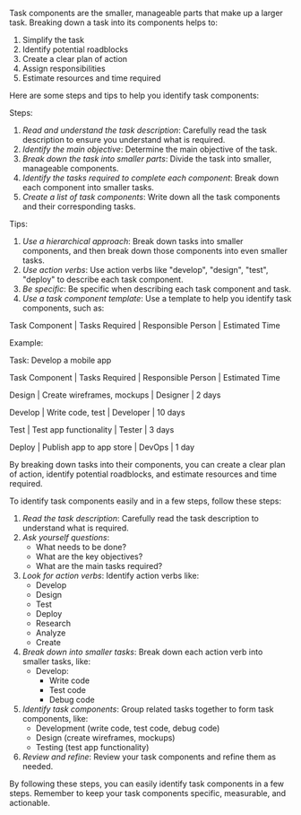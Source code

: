 
Task components are the smaller, manageable parts that make up a larger task. Breaking down a task into its components helps to:

1. Simplify the task
2. Identify potential roadblocks
3. Create a clear plan of action
4. Assign responsibilities
5. Estimate resources and time required

Here are some steps and tips to help you identify task components:

Steps:

1. *Read and understand the task description*: Carefully read the task description to ensure you understand what is required.
2. *Identify the main objective*: Determine the main objective of the task.
3. *Break down the task into smaller parts*: Divide the task into smaller, manageable components.
4. *Identify the tasks required to complete each component*: Break down each component into smaller tasks.
5. *Create a list of task components*: Write down all the task components and their corresponding tasks.

Tips:

1. *Use a hierarchical approach*: Break down tasks into smaller components, and then break down those components into even smaller tasks.
2. *Use action verbs*: Use action verbs like "develop", "design", "test", "deploy" to describe each task component.
3. *Be specific*: Be specific when describing each task component and task.
4. *Use a task component template*: Use a template to help you identify task components, such as:

Task Component | Tasks Required | Responsible Person | Estimated Time

Example:

Task: Develop a mobile app

Task Component | Tasks Required | Responsible Person | Estimated Time

Design | Create wireframes, mockups | Designer | 2 days

Develop | Write code, test | Developer | 10 days

Test | Test app functionality | Tester | 3 days

Deploy | Publish app to app store | DevOps | 1 day

By breaking down tasks into their components, you can create a clear plan of action, identify potential roadblocks, and estimate resources and time required.

To identify task components easily and in a few steps, follow these steps:

1. *Read the task description*: Carefully read the task description to understand what is required.
2. *Ask yourself questions*:
    - What needs to be done?
    - What are the key objectives?
    - What are the main tasks required?
3. *Look for action verbs*: Identify action verbs like:
    - Develop
    - Design
    - Test
    - Deploy
    - Research
    - Analyze
    - Create
4. *Break down into smaller tasks*: Break down each action verb into smaller tasks, like:
    - Develop:
        - Write code
        - Test code
        - Debug code
5. *Identify task components*: Group related tasks together to form task components, like:
    - Development (write code, test code, debug code)
    - Design (create wireframes, mockups)
    - Testing (test app functionality)
6. *Review and refine*: Review your task components and refine them as needed.

By following these steps, you can easily identify task components in a few steps. Remember to keep your task components specific, measurable, and actionable.